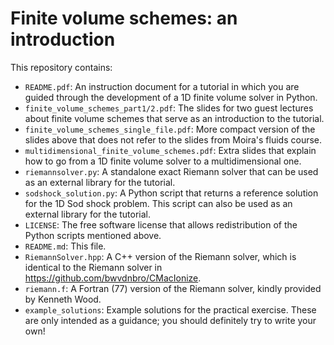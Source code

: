 # Finite volume schemes: an introduction

This repository contains:
  - `README.pdf`: An instruction document for a tutorial in which you are guided
    through the development of a 1D finite volume solver in Python.
  - `finite_volume_schemes_part1/2.pdf`: The slides for two guest lectures about
    finite volume schemes that serve as an introduction to the tutorial.
  - `finite_volume_schemes_single_file.pdf`: More compact version of the slides
    above that does not refer to the slides from Moira's fluids course.
  - `multidimensional_finite_volume_schemes.pdf`: Extra slides that explain how
    to go from a 1D finite volume solver to a multidimensional one.
  - `riemannsolver.py`: A standalone exact Riemann solver that can be used as an
    external library for the tutorial.
  - `sodshock_solution.py`: A Python script that returns a reference solution
    for the 1D Sod shock problem. This script can also be used as an external
    library for the tutorial.
  - `LICENSE`: The free software license that allows redistribution of the
    Python scripts mentioned above.
  - `README.md`: This file.
  - `RiemannSolver.hpp`: A C++ version of the Riemann solver, which is identical
    to the Riemann solver in https://github.com/bwvdnbro/CMacIonize.
  - `riemann.f`: A Fortran (77) version of the Riemann solver, kindly provided
    by Kenneth Wood.
  - `example_solutions`: Example solutions for the practical exercise. These are
    only intended as a guidance; you should definitely try to write your own!

